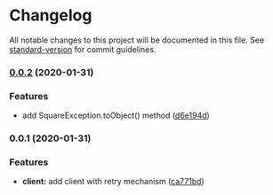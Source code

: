 # Changelog

All notable changes to this project will be documented in this file. See [standard-version](https://github.com/conventional-changelog/standard-version) for commit guidelines.

### [0.0.2](https://github.com/goparrot/square-connect-plus/compare/v0.0.1...v0.0.2) (2020-01-31)

### Features

*   add SquareException.toObject() method ([d6e194d](https://github.com/goparrot/square-connect-plus/commit/d6e194dc664b6c94b67f0e3c0d40645b71cf1bd4))

### 0.0.1 (2020-01-31)

### Features

*   **client:** add client with retry mechanism ([ca771bd](https://github.com/goparrot/square-connect-plus/commit/ca771bd74bf0d39f012566d2c19d9af24d030555))
